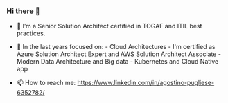 ### Hi there 👋

- 🔭 I’m a Senior Solution Architect certified in TOGAF and ITIL best practices.
- 💬 In the last years focused on:
       - Cloud Architectures - I'm certified as Azure Solution Architect Expert and AWS Solution Architect Associate
       - Modern Data Architecture and Big data
       - Kubernetes and Cloud Native app

- 📫 How to reach me: https://www.linkedin.com/in/agostino-pugliese-6352782/

<!--
**apugliese64/apugliese64** is a ✨ _special_ ✨ repository because its `README.md` (this file) appears on your GitHub profile.

Here are some ideas to get you started:

- 🌱 I’m currently learning ...
- 👯 I’m looking to collaborate on ...
- 🤔 I’m looking for help with ...
- 💬 Ask me about ...
- 📫 How to reach me: ...
- 😄 Pronouns: ...
- ⚡ Fun fact: ...
-->
